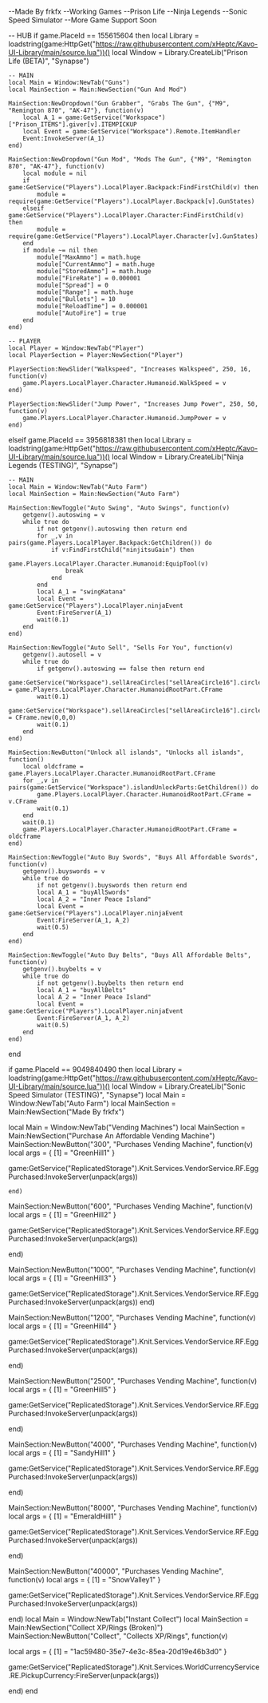 --Made By frkfx
--Working Games
--Prison Life
--Ninja Legends
--Sonic Speed Simulator
--More Game Support Soon

-- HUB
if game.PlaceId == 155615604 then
    local Library = loadstring(game:HttpGet("https://raw.githubusercontent.com/xHeptc/Kavo-UI-Library/main/source.lua"))()
    local Window = Library.CreateLib("Prison Life (BETA)", "Synapse")

    -- MAIN
    local Main = Window:NewTab("Guns")
    local MainSection = Main:NewSection("Gun And Mod")

    MainSection:NewDropdown("Gun Grabber", "Grabs The Gun", {"M9", "Remington 870", "AK-47"}, function(v)
        local A_1 = game:GetService("Workspace")["Prison_ITEMS"].giver[v].ITEMPICKUP
        local Event = game:GetService("Workspace").Remote.ItemHandler
        Event:InvokeServer(A_1)
    end)

    MainSection:NewDropdown("Gun Mod", "Mods The Gun", {"M9", "Remington 870", "AK-47"}, function(v)
        local module = nil
        if game:GetService("Players").LocalPlayer.Backpack:FindFirstChild(v) then
            module = require(game:GetService("Players").LocalPlayer.Backpack[v].GunStates)
        elseif game:GetService("Players").LocalPlayer.Character:FindFirstChild(v) then
            module = require(game:GetService("Players").LocalPlayer.Character[v].GunStates)
        end
        if module ~= nil then
            module["MaxAmmo"] = math.huge
            module["CurrentAmmo"] = math.huge
            module["StoredAmmo"] = math.huge
            module["FireRate"] = 0.000001
            module["Spread"] = 0
            module["Range"] = math.huge
            module["Bullets"] = 10
            module["ReloadTime"] = 0.000001
            module["AutoFire"] = true
        end
    end)

    -- PLAYER
    local Player = Window:NewTab("Player")
    local PlayerSection = Player:NewSection("Player")

    PlayerSection:NewSlider("Walkspeed", "Increases Walkspeed", 250, 16, function(v)
        game.Players.LocalPlayer.Character.Humanoid.WalkSpeed = v
    end)

    PlayerSection:NewSlider("Jump Power", "Increases Jump Power", 250, 50, function(v)
        game.Players.LocalPlayer.Character.Humanoid.JumpPower = v
    end)
elseif game.PlaceId == 3956818381 then
    local Library = loadstring(game:HttpGet("https://raw.githubusercontent.com/xHeptc/Kavo-UI-Library/main/source.lua"))()
    local Window = Library.CreateLib("Ninja Legends (TESTING)", "Synapse")

    -- MAIN
    local Main = Window:NewTab("Auto Farm")
    local MainSection = Main:NewSection("Auto Farm")

    MainSection:NewToggle("Auto Swing", "Auto Swings", function(v)
        getgenv().autoswing = v
        while true do
            if not getgenv().autoswing then return end
            for _,v in pairs(game.Players.LocalPlayer.Backpack:GetChildren()) do
                if v:FindFirstChild("ninjitsuGain") then
                    game.Players.LocalPlayer.Character.Humanoid:EquipTool(v)
                    break
                end
            end
            local A_1 = "swingKatana"
            local Event = game:GetService("Players").LocalPlayer.ninjaEvent
            Event:FireServer(A_1)
            wait(0.1)
        end
    end)

    MainSection:NewToggle("Auto Sell", "Sells For You", function(v)
        getgenv().autosell = v
        while true do
            if getgenv().autoswing == false then return end
            game:GetService("Workspace").sellAreaCircles["sellAreaCircle16"].circleInner.CFrame = game.Players.LocalPlayer.Character.HumanoidRootPart.CFrame
            wait(0.1)
            game:GetService("Workspace").sellAreaCircles["sellAreaCircle16"].circleInner.CFrame = CFrame.new(0,0,0)
            wait(0.1)
        end
    end)

    MainSection:NewButton("Unlock all islands", "Unlocks all islands", function()
        local oldcframe = game.Players.LocalPlayer.Character.HumanoidRootPart.CFrame
        for _,v in pairs(game:GetService("Workspace").islandUnlockParts:GetChildren()) do
            game.Players.LocalPlayer.Character.HumanoidRootPart.CFrame = v.CFrame
            wait(0.1)
        end
        wait(0.1)
        game.Players.LocalPlayer.Character.HumanoidRootPart.CFrame = oldcframe
    end)
    
    MainSection:NewToggle("Auto Buy Swords", "Buys All Affordable Swords", function(v)
        getgenv().buyswords = v
        while true do
            if not getgenv().buyswords then return end
            local A_1 = "buyAllSwords"
            local A_2 = "Inner Peace Island"
            local Event = game:GetService("Players").LocalPlayer.ninjaEvent
            Event:FireServer(A_1, A_2)
            wait(0.5)
        end
    end)

    MainSection:NewToggle("Auto Buy Belts", "Buys All Affordable Belts", function(v)
        getgenv().buybelts = v
        while true do
            if not getgenv().buybelts then return end
            local A_1 = "buyAllBelts"
            local A_2 = "Inner Peace Island"
            local Event = game:GetService("Players").LocalPlayer.ninjaEvent
            Event:FireServer(A_1, A_2)
            wait(0.5)
        end
    end)
end

if game.PlaceId == 9049840490 then
    local Library = loadstring(game:HttpGet("https://raw.githubusercontent.com/xHeptc/Kavo-UI-Library/main/source.lua"))()
    local Window = Library.CreateLib("Sonic Speed Simulator (TESTING)", "Synapse")
    local Main = Window:NewTab("Auto Farm")
    local MainSection = Main:NewSection("Made By frkfx")
 
 local Main = Window:NewTab("Vending Machines")
    local MainSection = Main:NewSection("Purchase An Affordable Vending Machine")
   MainSection:NewButton("300", "Purchases Vending Machine", function(v)
local args = {
    [1] = "GreenHill1"
}

game:GetService("ReplicatedStorage").Knit.Services.VendorService.RF.EggPurchased:InvokeServer(unpack(args)) 


    end)

MainSection:NewButton("600", "Purchases Vending Machine", function(v)
local args = {
    [1] = "GreenHill2"
}

game:GetService("ReplicatedStorage").Knit.Services.VendorService.RF.EggPurchased:InvokeServer(unpack(args))

end)

MainSection:NewButton("1000", "Purchases Vending Machine", function(v)
local args = {
    [1] = "GreenHill3"
}

game:GetService("ReplicatedStorage").Knit.Services.VendorService.RF.EggPurchased:InvokeServer(unpack(args))
end)

MainSection:NewButton("1200", "Purchases Vending Machine", function(v)
local args = {
    [1] = "GreenHill4"
}

game:GetService("ReplicatedStorage").Knit.Services.VendorService.RF.EggPurchased:InvokeServer(unpack(args))

end)

MainSection:NewButton("2500", "Purchases Vending Machine", function(v)
local args = {
    [1] = "GreenHill5"
}

game:GetService("ReplicatedStorage").Knit.Services.VendorService.RF.EggPurchased:InvokeServer(unpack(args))

end)

MainSection:NewButton("4000", "Purchases Vending Machine", function(v)
local args = {
    [1] = "SandyHill1"
}

game:GetService("ReplicatedStorage").Knit.Services.VendorService.RF.EggPurchased:InvokeServer(unpack(args))

end)

MainSection:NewButton("8000", "Purchases Vending Machine", function(v)
local args = {
    [1] = "EmeraldHill1"
}

game:GetService("ReplicatedStorage").Knit.Services.VendorService.RF.EggPurchased:InvokeServer(unpack(args))

end)

MainSection:NewButton("40000", "Purchases Vending Machine", function(v)
local args = {
    [1] = "SnowValley1"
}

game:GetService("ReplicatedStorage").Knit.Services.VendorService.RF.EggPurchased:InvokeServer(unpack(args))

end)
local Main = Window:NewTab("Instant Collect")
    local MainSection = Main:NewSection("Collect XP/Rings (Broken)")
MainSection:NewButton("Collect", "Collects XP/Rings", function(v)
  
local args = {
    [1] = "1ac59480-35e7-4e3c-85ea-20d19e46b3d0"
}

game:GetService("ReplicatedStorage").Knit.Services.WorldCurrencyService.RE.PickupCurrency:FireServer(unpack(args))

end)
end
 
